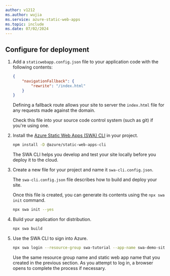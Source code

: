```yaml
---
author: v1212
ms.author: wujia
ms.service: azure-static-web-apps
ms.topic: include
ms.date: 07/02/2024
---
```


## Configure for deployment

1. Add a `staticwebapp.config.json` file to your application code with the following contents:

    ```json
    {
        "navigationFallback": {
            "rewrite": "/index.html"
        }
    }
    ```

    Defining a fallback route allows your site to server the `index.html` file for any requests made against the domain.

    Check this file into your source code control system (such as git) if you're using one.

1. Install the [Azure Static Web Apps (SWA) CLI][swacli] in your project.

    ```bash
    npm install -D @azure/static-web-apps-cli
    ```

    The SWA CLI helps you develop and test your site locally before you deploy it to the cloud.

1. Create a new file for your project and name it `swa-cli.config.json`.

    The `swa-cli.config.json` file describes how to build and deploy your site.

    Once this file is created, you can generate its contents using the `npx swa init` command.

    ```bash
    npx swa init --yes
    ```

1. Build your application for distribution.

    ```bash
    npx swa build
    ```

1. Use the SWA CLI to sign into Azure.

    ```bash
    npx swa login --resource-group swa-tutorial --app-name swa-demo-site
    ```

    Use the same resource group name and static web app name that you created in the previous section. As you attempt to log in, a browser opens to complete the process if necessary.

<!-- Links -->
[swacli]: https://azure.github.io/static-web-apps-cli/